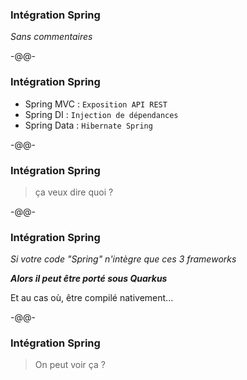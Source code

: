 ### Intégration Spring

*Sans commentaires*<!-- .element style="color: #e57125; float: right; font-size: 80%" -->

-@@-

### Intégration Spring

* Spring MVC : `Exposition API REST`
* Spring DI : `Injection de dépendances`
* Spring Data : `Hibernate Spring`

-@@-

### Intégration Spring

> ça veux dire quoi ?

-@@-

### Intégration Spring

*Si votre code "Spring" n'intègre que ces 3 frameworks*

***Alors il peut être porté sous Quarkus***

Et au cas où, être compilé nativement...<!-- .element class="fragment" -->

-@@-

### Intégration Spring

> On peut voir ça ?